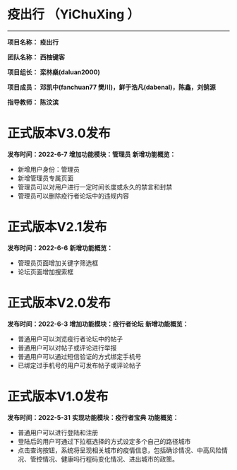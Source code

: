# 疫出行 （YiChuXing ）

---

**项目名称：**       **疫出行**            

**团队名称：**       **西柚键客**          

**项目组长：**       **栾林燊(daluan2000)**           

**项目成员：**   	**邓凯中(fanchuan77 樊川)，鲜于浩凡(dabenal)，陈鑫，刘鹄源**

**指导教师：**       **陈汶滨** 

# 正式版本V3.0发布
**发布时间：2022-6-7**
**增加功能模块：管理员**
**新增功能概览：**
- 新增用户身份：管理员
- 新增管理员专属页面
- 管理员可以对用户进行一定时间长度或永久的禁言和封禁
- 管理员可以删除疫行者论坛中的违规内容

# 正式版本V2.1发布
**发布时间：2022-6-6**
**新增功能概览：**
- 管理员页面增加关键字筛选框
- 论坛页面增加搜索框

# 正式版本V2.0发布
**发布时间：2022-6-3**
**增加功能模块：疫行者论坛**
**新增功能概览：**
- 普通用户可以浏览疫行者论坛中的帖子
- 普通用户可以对帖子或评论进行举报
- 普通用户可以通过短信验证的方式绑定手机号
- 已绑定过手机号的用户可发布帖子或评论帖子

# 正式版本V1.0发布
**发布时间：2022-5-31**
**实现功能模块：疫行者宝典**
**功能概览：**
- 普通用户可以进行登陆和注册
- 登陆后的用户可通过下拉框选择的方式设定多个自己的路径城市
- 点击查询按钮，系统将呈现相关城市的疫情信息，包括确诊情况、中高风险情况、管控情况、健康吗行程码变化情况、进出城市的政策。
